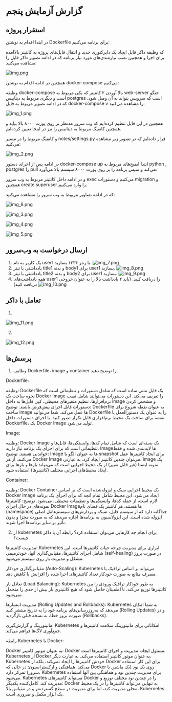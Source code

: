 # گزارش آزمایش پنجم



## استقرار پروژه

در ابتدا اقدام به نوشتن Dockerfile برای برنامه می‌کنیم:

 که وظیفه داکر فایل ایجاد یک دایرکتوری جدید و انتقال فایل‌های پروژه به کانتینر بالاآمده برای اجرا و همچنین نصب نیازمندی‌های مورد نیاز برنامه که در ادامه تصویر داکر فایل را مشاهده می‌کنید:

![img.png](images/img.png)


همچنین در ادامه اقدام به نوشتن docker-compose می‌کنیم:

وظیفه docker-compose بالا آوردن ۲ کانتینر که یکی مربوط به web-server جنگو است و دیگری مربوط به دیتابیس postgres است که سرویس بتواند به آن وصل شود.
که در ادامه تصویر مربوط به فایل docker-compose v را مشاهده می‌کنید:

![img_1.png](images/img_1.png)

همچنین در این فایل تنظیم کرده‌ایم که وب سرور مدنظر بر روی پورت ۸۰۰۰ بالا بیاید و همچنین کانفیگ مربوط به دیتابیس را نیز در اینجا تعیین کرده‌ایم.

و کانفیگ مربوط را در مسیر notes/settings.py قرار داده‌ایم که در تصویر زیر مشاهده می‌کنید:

![img_2.png](images/img_2.png)

در ادامه پس از اجرای دستور docker-compose up ابتدا ایمیج‌های مربوط به python , postgres را pull می‌کند و سپس برنامه را بر روی پورت ۸۰۰۰ سیستم بالا می‌آورد.

و در ادامه داخل کانتینر مربوط به وب سرور exec می‌کنیم و دستورات migration و همچنین create superuser را وارد می‌کنیم.

که در ادامه تصاویر مربوط به وب سرور را مشاهده می‌کنید:

![img_6.png](images/img_6.png)

![img_3.png](images/img_3.png)

![img_4.png](images/img_4.png)

![img_5.png](images/img_5.png)


## ارسال درخواست به وب‌سرور


1. یک کاربر به نام user1 با رمز ۱۲۳۴ بسازید.
![img_7.png](images/img_7.png)
2. یادداشتی با تیتر title1 و بدنه body1 برای user1 بسازید.
![img_8.png](images/img_8.png)
3. یادداشتی با تیتر title2 و بدنه body2 برای user1 بسازید.
![img_9.png](images/img_9.png)
4. همه یادداشت‌های user1 را دریافت کنید. (باید ۲ یادداشت بالا را به عنوان خروجی دریافت کنید)
![img_10.png](images/img_10.png)


## تعامل با داکر


1. 
![img_11.png](images/img_11.png)


2.
![img_12.png](images/img_12.png)

## پرسش‌ها


1. وظایف Dockerfile، image و container را توضیح دهید.

Dockerfile:

وظیفه: Dockerfile یک فایل متنی ساده است که شامل دستورات و تنظیماتی است که نحوه ساخت یک Docker Image را تعریف می‌کند. این دستورات می‌توانند شامل نصب نرم‌افزارها، تنظیم متغیرهای محیطی، کپی فایل‌ها به داخل image و مشخص کردن دستورات قابل اجرای پیش‌فرض باشند.
توضیح: Dockerfile به عنوان نقطه شروع برای ساخت image ها عمل می‌کند. شما می‌توانید Dockerfile را به عنوان یک دستورالعمل یا نقشه برای ساخت یک محیط نرم‌افزاری قابل تکرار تصور کنید. با اجرای دستورات داخل Dockerfile، یک Docker Image تولید می‌شود.

Image:

وظیفه: Docker Image یک بسته‌ای است که شامل تمام کدها، وابستگی‌ها، فایل‌ها و تنظیماتی است که برای اجرای یک برنامه نیاز دارید. Image‌ها لایه‌بندی شده و فقط خواندنی هستند.
توضیح: Image ها به عنوان الگو یا snapshot برای ایجاد کانتینرها عمل می‌کنند. از هر Docker Image می‌توان چندین کانتینر ایجاد کرد. به عبارتی، image یک نمونه ایستا (غیر قابل تغییر) از یک محیط اجرایی است که می‌تواند بارها و بارها برای ایجاد محیط‌های اجرایی مختلف (کانتینرها) استفاده شود.

Container:

وظیفه: Docker Container یک محیط اجرایی سبک و ایزوله‌شده است که بر اساس Docker Image ایجاد می‌شود. این محیط شامل تمام آنچه که برای اجرای یک برنامه لازم است، از جمله کدها، وابستگی‌ها و تنظیمات محیطی، می‌شود.
توضیح: کانتینرها نمونه‌های در حال اجرای Docker Image‌ها هستند. هر کانتینر یک فضای نام (namespace) جداگانه دارد که از سیستم فایل، شبکه و پردازش‌های سیستم‌عامل اصلی ایزوله شده است. این ایزولاسیون به برنامه‌ها اجازه می‌دهد که به صورت مجزا و بدون تأثیر بر سایر برنامه‌ها اجرا شوند.


2. از kubernetes برای انجام چه کارهایی می‌توان استفاده کرد؟ رابطه آن با داکر چیست؟

مدیریت کانتینرها: Kubernetes ابزاری برای مدیریت چرخه حیات کانتینرها است. این شامل اجرای کانتینرها، مقیاس‌گذاری آنها، خودترمیمی (self-healing) در صورت بروز مشکل و مدیریت بار روی سیستم می‌شود.

مقیاس‌گذاری خودکار (Auto-Scaling): Kubernetes می‌تواند بر اساس ترافیک یا مصرف منابع به صورت خودکار تعداد کانتینرهای اجرا شده را افزایش یا کاهش دهد.

تعادل بار (Load Balancing): Kubernetes به طور خودکار ترافیک ورودی را بین کانتینرها توزیع می‌کند، تا اطمینان حاصل شود که هیچ کانتینری بار بیش از حدی را متحمل نمی‌شود.

مدیریت انتشارها (Rolling Updates and Rollbacks): Kubernetes به شما امکان می‌دهد که به‌روزرسانی‌های برنامه خود را به تدریج منتشر کنید (Rolling Updates) و در صورت بروز خطا، به نسخه قبلی بازگردید (Rollbacks).

مانیتورینگ و گزارش‌گیری: Kubernetes امکاناتی برای مانیتورینگ سلامت کانتینرها و جمع‌آوری لاگ‌ها فراهم می‌کند.


رابطه Kubernetes با Docker:

Docker به عنوان موتور کانتینر: Docker مسئول ایجاد، مدیریت و اجرای کانتینرها است. Kubernetes از Docker به عنوان موتور کانتینر استفاده می‌کند. به عبارت دیگر، Kubernetes خودش کانتینرها را ایجاد نمی‌کند، بلکه از Docker برای این کار استفاده می‌کند.
هماهنگی و ارکستراسیون: در حالی که Docker روی یک نود (یک ماشین یا سرور) تمرکز دارد، Kubernetes برای مدیریت چندین نود و هماهنگی بین آنها استفاده می‌شود. Kubernetes می‌تواند کانتینرهای Docker را در چندین نود مختلف توزیع و مدیریت کند.
کامل‌کننده یکدیگر: Docker به تنهایی می‌تواند کانتینرها را در یک محیط محلی مدیریت کند، اما برای مدیریت در سطح گسترده‌تر و در مقیاس بالا، Kubernetes یک ابزار مکمل و ضروری است.